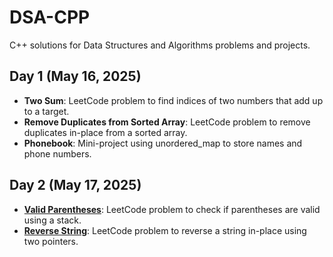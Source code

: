 # DSA-CPP
C++ solutions for Data Structures and Algorithms problems and projects.
## Day 1 (May 16, 2025)
- **Two Sum**: LeetCode problem to find indices of two numbers that add up to a target.
- **Remove Duplicates from Sorted Array**: LeetCode problem to remove duplicates in-place from a sorted array.
- **Phonebook**: Mini-project using unordered_map to store names and phone numbers.
## Day 2 (May 17, 2025)
- **[Valid Parentheses](https://leetcode.com/problems/valid-parentheses/)**: LeetCode problem to check if parentheses are valid using a stack.
- **[Reverse String](https://leetcode.com/problems/reverse-string/)**: LeetCode problem to reverse a string in-place using two pointers.
